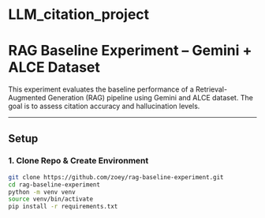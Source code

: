 # LLM_citation_project
# RAG Baseline Experiment – Gemini + ALCE Dataset

This experiment evaluates the baseline performance of a Retrieval-Augmented Generation (RAG) pipeline using Gemini and ALCE dataset. The goal is to assess citation accuracy and hallucination levels.

---

## Setup

### 1. Clone Repo & Create Environment

```bash
git clone https://github.com/zoey/rag-baseline-experiment.git
cd rag-baseline-experiment
python -m venv venv
source venv/bin/activate
pip install -r requirements.txt

